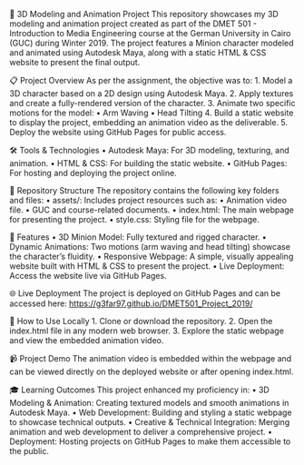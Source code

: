 🎨 3D Modeling and Animation Project
 This repository showcases my 3D modeling and animation project created as part of the DMET 501 - Introduction to Media Engineering course at the German University in Cairo (GUC) during Winter 2019. The project features a Minion character modeled and animated using Autodesk Maya, along with a static HTML & CSS website to present the final output.

📋 Project Overview
As per the assignment, the objective was to:
	1.	Model a 3D character based on a 2D design using Autodesk Maya.
	2.	Apply textures and create a fully-rendered version of the character.
	3.	Animate two specific motions for the model:
    	•	Arm Waving
    	•	Head Tilting
	4.	Build a static website to display the project, embedding an animation video as the deliverable.
	5.	Deploy the website using GitHub Pages for public access.

🛠️ Tools & Technologies
	•	Autodesk Maya: For 3D modeling, texturing, and animation.
	•	HTML & CSS: For building the static website.
	•	GitHub Pages: For hosting and deploying the project online.

📁 Repository Structure
The repository contains the following key folders and files:
	•	assets/: Includes project resources such as:
	•	Animation video file.
	•	GUC and course-related documents.
	•	index.html: The main webpage for presenting the project.
	•	style.css: Styling file for the webpage.

🌟 Features
	•	3D Minion Model: Fully textured and rigged character.
	•	Dynamic Animations: Two motions (arm waving and head tilting) showcase the character’s fluidity.
	•	Responsive Webpage: A simple, visually appealing website built with HTML & CSS to present the project.
	•	Live Deployment: Access the website live via GitHub Pages.

🌐 Live Deployment
The project is deployed on GitHub Pages and can be accessed here: https://g3far97.github.io/DMET501_Project_2019/

🚀 How to Use Locally
	1.	Clone or download the repository.
	2.	Open the index.html file in any modern web browser.
	3.	Explore the static webpage and view the embedded animation video.

📹 Project Demo
The animation video is embedded within the webpage and can be viewed directly on the deployed website or after opening index.html.

🎓 Learning Outcomes
This project enhanced my proficiency in:
	•	3D Modeling & Animation: Creating textured models and smooth animations in Autodesk Maya.
	•	Web Development: Building and styling a static webpage to showcase technical outputs.
	•	Creative & Technical Integration: Merging animation and web development to deliver a comprehensive project.
	•	Deployment: Hosting projects on GitHub Pages to make them accessible to the public.
